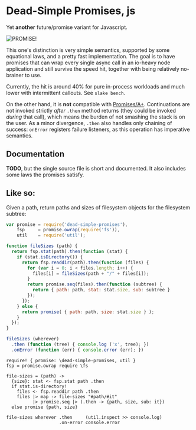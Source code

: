 
# Dead-Simple Promises, js #

Yet **another** future/promise variant for Javascript.

![PROMISE!](https://raw.github.com/pqwy/dead-simple-promises-js/memorabilia/brofist.jpg)

This one's distinction is very simple semantics, supported by some equational
laws, and a pretty fast implementation. The goal is to have promises that can
wrap every single async call in an io-heavy node application and still survive
the speed hit, together with being relatively no-brainer to use.

Currently, the hit is around 40% for pure in-process workloads and much lower
with intermittent callouts. See `slake bench`.

On the other hand, it is **not** compatible with
[Promises/A+](http://promises-aplus.github.io/promises-spec/). Continuations are
not invoked strictly _after_ `.then` method returns (they could be invoked
_during_ that call), which means the burden of not smashing the stack is on the
user. As a minor divergence, `.then` also handles only chaining of success:
`onError` registers failure listeners, as this operation has imperative
semantics.

## Documentation ##

**TODO**, but the single source file is short and documented. It also includes
some laws the promises satisfy.

## Like so: ##

Given a path, return paths and sizes of filesystem objects for the filesystem subtree:

```javascript
var promise = require('dead-simple-promises'),
    fsp     = promise.owrap(require('fs')),
    util    = require('util');

function fileSizes (path) {
  return fsp.stat(path).then(function (stat) {
    if (stat.isDirectory()) {
      return fsp.readdir(path).then(function (files) {
        for (var i = 0; i < files.length; i++) {
          files[i] = fileSizes(path + "/" + files[i]);
        }
        return promise.seq(files).then(function (subtree) {
          return { path: path, stat: stat.size, sub: subtree }
        });
      });
    } else {
      return promise( { path: path, size: stat.size } );
    }
  });
}

fileSizes (wherever)
  .then (function (tree) { console.log ('x', tree); })
  .onError (function (err) { console.error (err); })

```

```livescript
require! { promise: \dead-simple-promises, util }
fsp = promise.owrap require \fs

file-sizes = (path) ->
  {size}: stat <- fsp.stat path .then
  if stat.is-directory!
    files <- fsp.readdir path .then
    files |> map -> file-sizes "#path/#it"
          |> promise.seq |> (.then -> {path, size, sub: it})
  else promise {path, size}

file-sizes wherever .then     (util.inspect >> console.log)
                    .on-error console.error
```
